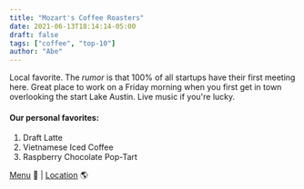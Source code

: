 ```yaml
---
title: "Mozart's Coffee Roasters"
date: 2021-06-13T18:14:14-05:00
draft: false
tags: ["coffee", "top-10"]
author: "Abe"
---
```


Local favorite. The *rumor* is that 100% of all startups have their first meeting here. Great place to work on a Friday morning when you first get in town overlooking the start Lake Austin. Live music if you're lucky.

#### Our personal favorites:

1. Draft Latte
2. Vietnamese Iced Coffee
3. Raspberry Chocolate Pop-Tart

[Menu](https://mozartscoffee.com/pages/mozartsmenu) 📖  |  [Location](https://goo.gl/maps/vrGxPaPKDEFL2qSt6) 🌎
